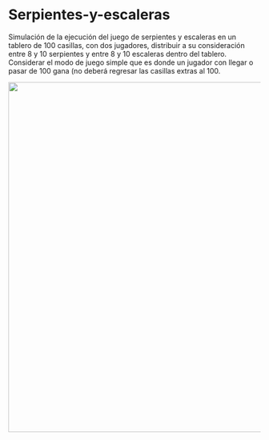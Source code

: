 # Serpientes-y-escaleras
Simulación de la ejecución del juego de serpientes y escaleras en un tablero de 100 casillas, con dos jugadores, distribuir a su consideración entre 8 y 10 serpientes y entre 8 y 10 escaleras dentro del tablero.
Considerar el modo de juego simple que es donde un jugador con llegar o pasar de 100 gana (no deberá regresar las casillas extras al 100.

<img src="https://i.pinimg.com/originals/86/61/dc/8661dc6144f73b0d0bd46db816522e14.jpg" width="700" align="middle">
